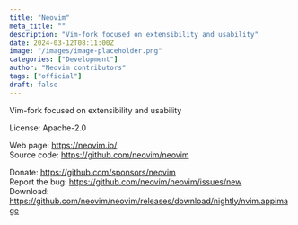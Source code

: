 ```yaml
---
title: "Neovim"
meta_title: ""
description: "Vim-fork focused on extensibility and usability"
date: 2024-03-12T08:11:00Z
image: "/images/image-placeholder.png"
categories: ["Development"]
author: "Neovim contributors"
tags: ["official"]
draft: false
---
```


Vim-fork focused on extensibility and usability

License: Apache-2.0

Web page: https://neovim.io/  
Source code: https://github.com/neovim/neovim

Donate: https://github.com/sponsors/neovim  
Report the bug: https://github.com/neovim/neovim/issues/new  
Download: https://github.com/neovim/neovim/releases/download/nightly/nvim.appimage
